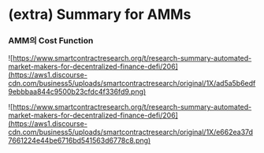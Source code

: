 # (extra) Summary for AMMs

### AMM의 Cost Function

![https://www.smartcontractresearch.org/t/research-summary-automated-market-makers-for-decentralized-finance-defi/206](https://aws1.discourse-cdn.com/business5/uploads/smartcontractresearch/original/1X/ad5a5b6edf9ebbbaa844c9500b23cfdc4f336fd9.png)

![https://www.smartcontractresearch.org/t/research-summary-automated-market-makers-for-decentralized-finance-defi/206](https://aws1.discourse-cdn.com/business5/uploads/smartcontractresearch/original/1X/e662ea37d7661224e44be6716bd541563d6778c8.png)

